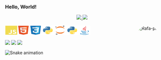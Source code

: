 ### Hello, World!

<div align="center">
  <a href="https://github.com/rafaelleitedasilva">
  <img height="150em" src="https://github-readme-stats.vercel.app/api?username=rafaelleitedasilva&show_icons=true&theme=tokyonight&include_all_commits=true&count_private=true"/>
  <img height="150em" src="https://github-readme-stats.vercel.app/api/top-langs/?username=rafaelleitedasilva&layout=compact&langs_count=7&theme=tokyonight"/>
  </a>
</div>  
  <div style="display: inline_block;" align="center" margin="auto"><br>
  <a style="text-decoration: none;" href="https://github.com/rafaelleitedasilva">
   <img align="left" alt="Rafael-Js" height="30" width="40" src="https://raw.githubusercontent.com/devicons/devicon/master/icons/javascript/javascript-plain.svg">
   <img align="left" alt="Rafael-HTML" height="30" width="40" src="https://raw.githubusercontent.com/devicons/devicon/master/icons/html5/html5-original.svg"> 
   <img align="left"  alt="Rafael-CSS" height="30" width="40" src="https://raw.githubusercontent.com/devicons/devicon/master/icons/css3/css3-original.svg">
   <img align="left" alt="Rafael-Python" height="30" width="40" src="https://raw.githubusercontent.com/devicons/devicon/master/icons/python/python-original.svg">
    <img align="left" alt="Rafael-Python" height="30" width="40" src="https://raw.githubusercontent.com/devicons/devicon/master/icons/jupyter/jupyter-original.svg">
    <img align="left" alt="Rafael-Python" height="30" width="40" src="https://raw.githubusercontent.com/devicons/devicon/master/icons/python/python-original.svg">
    <img align="left" alt="Rafael-Python" height="30" width="40" src="https://raw.githubusercontent.com/devicons/devicon/master/icons/java/java-original.svg">
  <img align="right" alt="Rafa-pic" height="150" style="border-radius:50px;" src="https://media.discordapp.net/attachments/944560303067242519/944568302624186368/ezgif.com-gif-maker.gif?width=676&height=676">
  </div>
  <br>
  
  ##
  
  <div>
  <a href="https://www.instagram.com/1car0_/" target="_blank"><img src="https://img.shields.io/badge/-Instagram-%23E4405F?style=for-the-badge&logo=instagram&logoColor=white" target="_blank"></a>
 <a href="mailto:rafael.leite.14@hotmail.com" target="_blank"><img src="https://img.shields.io/badge/Microsoft_Outlook-0078D4?style=for-the-badge&logo=microsoft-outlook&logoColor=white" target="_blank"></a> 
  <a href="https://www.linkedin.com/in/rafael-leite-da-silva-10654a222/" target="_blank"><img src="https://img.shields.io/badge/-LinkedIn-%230077B5?style=for-the-badge&logo=linkedin&logoColor=white" target="_blank"><a/>
    
  ![Snake animation](https://github.com/rafaelleitedasilva/rafaelleitedasilva/blob/output/github-contribution-grid-snake.svg)
    
  </div>
